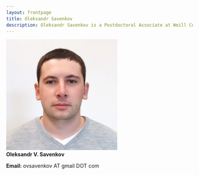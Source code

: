 ```yaml
---
layout: frontpage
title: Oleksandr Savenkov
description: Oleksandr Savenkov is a Postdoctoral Associate at Weill Cornell Medicine
---
```

<div class="col-2">
        <img SRC = "portrait.jpg" BORDER = "0">
</div>

<div class="col-4">
    <div class="title">
    <b>Oleksandr V. Savenkov</b>
    </div>
</div>    

**Email:** ovsavenkov AT gmail DOT com
